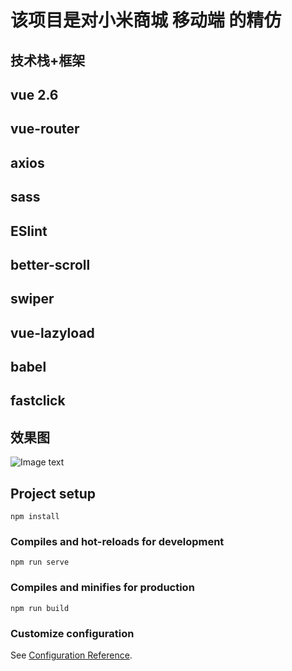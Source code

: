 # 该项目是对小米商城 移动端 的精仿

## 技术栈+框架

## vue 2.6
## vue-router
## axios
## sass
## ESlint
## better-scroll
## swiper
## vue-lazyload
## babel
## fastclick

## 效果图
![Image text]()

## Project setup
```
npm install
```

### Compiles and hot-reloads for development
```
npm run serve
```

### Compiles and minifies for production
```
npm run build
```

### Customize configuration
See [Configuration Reference](https://cli.vuejs.org/config/).
